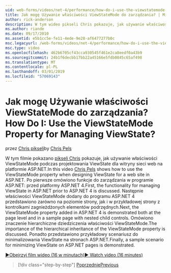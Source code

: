 ```yaml
---
uid: web-forms/videos/net-4/performance/how-do-i-use-the-viewstatemode-property-for-managing-viewstate
title: Jak mogę Używanie właściwości ViewStateMode do zarządzania? | Microsoft Docs
author: rick-anderson
description: W tym wideo pikseli Chris pokazuje, jak używanie właściwości ViewStateMode podczas projektowania ViewState dla witryny sieci web na platformie ASP.NET.
ms.author: riande
ms.date: 09/17/2010
ms.assetid: e5b1cc5e-fe11-4ede-9e28-af6477277b0c
msc.legacyurl: /web-forms/videos/net-4/performance/how-do-i-use-the-viewstatemode-property-for-managing-viewstate
msc.type: video
ms.openlocfilehash: 462b6705cf43cca930545f461e2ca8eedf0a43b9
ms.sourcegitcommit: 24b1f6decbb17bb22a45166e5fdb0845c65af498
ms.translationtype: MT
ms.contentlocale: pl-PL
ms.lasthandoff: 03/01/2019
ms.locfileid: "57069143"
---
```

<a name="how-do-i-use-the-viewstatemode-property-for-managing-viewstate"></a><span data-ttu-id="86546-104">Jak mogę Używanie właściwości ViewStateMode do zarządzania?</span><span class="sxs-lookup"><span data-stu-id="86546-104">How Do I: Use the ViewStateMode Property for Managing ViewState?</span></span>
====================
<span data-ttu-id="86546-105">przez [Chris pikseli](https://twitter.com/chrispels)</span><span class="sxs-lookup"><span data-stu-id="86546-105">by [Chris Pels](https://twitter.com/chrispels)</span></span>

<span data-ttu-id="86546-106">W tym filmie pokazano [pikseli Chris](http://www.idevtech.com) pokazuje, jak używanie właściwości ViewStateMode podczas projektowania ViewState dla witryny sieci web na platformie ASP.NET.</span><span class="sxs-lookup"><span data-stu-id="86546-106">In this video [Chris Pels](http://www.idevtech.com) shows how to use the ViewStateMode property when designing ViewState for a web site in ASP.NET.</span></span> <span data-ttu-id="86546-107">Po pierwsze omówiono funkcje do zarządzania w programie ASP.NET: przed platformy ASP.NET 4.</span><span class="sxs-lookup"><span data-stu-id="86546-107">First, the functionality for managing ViewState in ASP.NET prior to ASP.NET 4 is discussed.</span></span> <span data-ttu-id="86546-108">Następnie właściwości ViewStateMode dodany do programu ASP.NET 4 przedstawiono zarówno na poziomie strony, jak i w przykładowej strony z kontrolkami zagnieżdżonych elementów podrzędnych.</span><span class="sxs-lookup"><span data-stu-id="86546-108">Next, the ViewStateMode property added in ASP.NET 4 is demonstrated both at the page level and in a sample page with nested child controls.</span></span> <span data-ttu-id="86546-109">Omówiono znaczenie hierarchiczne dziedziczenia właściwości ViewStateMode.</span><span class="sxs-lookup"><span data-stu-id="86546-109">The importance of the hierarchical inheritance of the ViewStateMode property is discussed.</span></span> <span data-ttu-id="86546-110">Ponadto przedstawiono przykładowy scenariusz do minimalizowania ViewState na stronach ASP.NET.</span><span class="sxs-lookup"><span data-stu-id="86546-110">Finally, a sample scenario for minimizing ViewState on ASP.NET pages is demonstrated.</span></span>

[<span data-ttu-id="86546-111">&#9654;Obejrzyj film wideo (16 w minutach)</span><span class="sxs-lookup"><span data-stu-id="86546-111">&#9654; Watch video (16 minutes)</span></span>](https://channel9.msdn.com/Blogs/ASP-NET-Site-Videos/how-do-i-use-the-viewstatemode-property-for-managing-viewstate)

> [!div class="step-by-step"]
> [<span data-ttu-id="86546-112">Poprzednie</span><span class="sxs-lookup"><span data-stu-id="86546-112">Previous</span></span>](aspnet-4-quick-hit-easy-state-compression.md)
